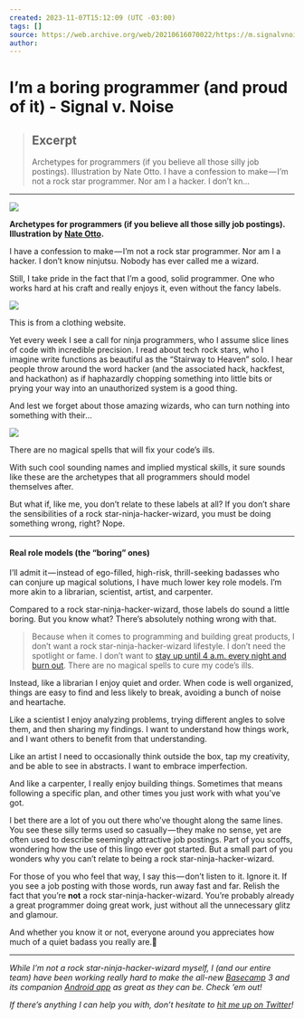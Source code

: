 ```yaml
---
created: 2023-11-07T15:12:09 (UTC -03:00)
tags: []
source: https://web.archive.org/web/20210616070022/https://m.signalvnoise.com/im-a-boring-programmer-and-proud-of-it/#.j09fz227v
author: 
---
```


# I’m a boring programmer (and proud of it) - Signal v. Noise

> ## Excerpt
> Archetypes for programmers (if you believe all those silly job postings). Illustration by Nate Otto. I have a confession to make — I’m not a rock star programmer. Nor am I a hacker. I don’t kn…

---
![](https://web.archive.org/web/20210616070022im_/https://i1.wp.com/m.signalvnoise.com/wp-content/uploads/2016/04/1bZmUgjuLoEfORUYrm3KC3Q.jpeg?w=640&ssl=1)

**Archetypes for programmers (if you believe all those silly job postings). Illustration by** [**Nate Otto**](https://web.archive.org/web/20210616070022/https://twitter.com/nongallery)**.**

I have a confession to make — I’m not a rock star programmer. Nor am I a hacker. I don’t know ninjutsu. Nobody has ever called me a wizard.

Still, I take pride in the fact that I’m a good, solid programmer. One who works hard at his craft and really enjoys it, even without the fancy labels.

![](https://web.archive.org/web/20210616070022im_/https://i2.wp.com/m.signalvnoise.com/wp-content/uploads/2016/04/12FSm7AUtL24nn7GQ5h1E0w.png?w=640&ssl=1)

This is from a clothing website.

Yet every week I see a call for ninja programmers, who I assume slice lines of code with incredible precision. I read about tech rock stars, who I imagine write functions as beautiful as the “Stairway to Heaven” solo. I hear people throw around the word hacker (and the associated hack, hackfest, and hackathon) as if haphazardly chopping something into little bits or prying your way into an unauthorized system is a good thing.

And lest we forget about those amazing wizards, who can turn nothing into something with their…

![](https://web.archive.org/web/20210616070022im_/https://i2.wp.com/m.signalvnoise.com/wp-content/uploads/2016/04/18tatrq6CL2q1jLqda-L5wQ.jpeg?w=640&ssl=1)

There are no magical spells that will fix your code’s ills.

With such cool sounding names and implied mystical skills, it sure sounds like these are the archetypes that all programmers should model themselves after.

But what if, like me, you don’t relate to these labels at all? If you don’t share the sensibilities of a rock star-ninja-hacker-wizard, you must be doing something wrong, right? Nope.

___

#### Real role models (the “boring” ones)

I’ll admit it — instead of ego-filled, high-risk, thrill-seeking badasses who can conjure up magical solutions, I have much lower key role models. I’m more akin to a librarian, scientist, artist, and carpenter.

Compared to a rock star-ninja-hacker-wizard, those labels do sound a little boring. But you know what? There’s absolutely nothing wrong with that.

> Because when it comes to programming and building great products, I don’t want a rock star-ninja-hacker-wizard lifestyle. I don’t need the spotlight or fame. I don’t want to [stay up until 4 a.m. every night and burn out](https://web.archive.org/web/20210616070022/https://m.signalvnoise.com/sleep-deprivation-is-not-a-badge-of-honor-f24fbff47a75#.glu9g09tv). There are no magical spells to cure my code’s ills.

Instead, like a librarian I enjoy quiet and order. When code is well organized, things are easy to find and less likely to break, avoiding a bunch of noise and heartache.

Like a scientist I enjoy analyzing problems, trying different angles to solve them, and then sharing my findings. I want to understand how things work, and I want others to benefit from that understanding.

Like an artist I need to occasionally think outside the box, tap my creativity, and be able to see in abstracts. I want to embrace imperfection.

And like a carpenter, I really enjoy building things. Sometimes that means following a specific plan, and other times you just work with what you’ve got.

I bet there are a lot of you out there who’ve thought along the same lines. You see these silly terms used so casually — they make no sense, yet are often used to describe seemingly attractive job postings. Part of you scoffs, wondering how the use of this lingo ever got started. But a small part of you wonders why you can’t relate to being a rock star-ninja-hacker-wizard.

For those of you who feel that way, I say this — don’t listen to it. Ignore it. If you see a job posting with those words, run away fast and far. Relish the fact that you’re **not** a rock star-ninja-hacker-wizard. You’re probably already a great programmer doing great work, just without all the unnecessary glitz and glamour.

And whether you know it or not, everyone around you appreciates how much of a quiet badass you really are.🤘

___

_While I’m not a rock star-ninja-hacker-wizard myself, I (and our entire team) have been working really hard to make the all-new_ [_Basecamp_](https://web.archive.org/web/20210616070022/https://basecamp.com/?source=svn-d4ac3dd2defe) _3 and its companion_ [_Android app_](https://web.archive.org/web/20210616070022/https://play.google.com/store/apps/details?id=com.basecamp.bc3) _as great as they can be. Check ’em out!_

_If there’s anything I can help you with, don’t hesitate to_ [_hit me up on Twitter_](https://web.archive.org/web/20210616070022/https://twitter.com/dankim)_!_
